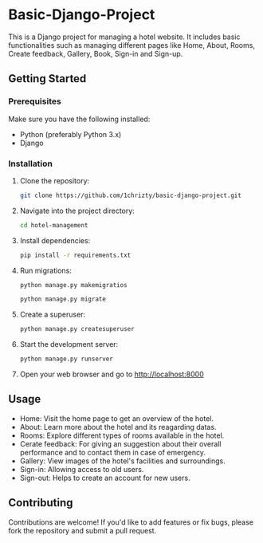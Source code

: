 # Basic-Django-Project

This is a Django project for managing a hotel website. It includes basic functionalities such as managing different pages like Home, About, Rooms, Create feedback, Gallery, Book, Sign-in and Sign-up.

## Getting Started

### Prerequisites

Make sure you have the following installed:

- Python (preferably Python 3.x)
- Django

### Installation

1. Clone the repository:

    ```bash
    git clone https://github.com/1chrizty/basic-django-project.git
    ```

2. Navigate into the project directory:

    ```bash
    cd hotel-management
    ```

3. Install dependencies:

    ```bash
    pip install -r requirements.txt
    ```

4. Run migrations:

    ```bash 
    python manage.py makemigratios
    ```

    ```bash
    python manage.py migrate
    ```

5. Create a superuser:

    ```bash
    python manage.py createsuperuser
    ```

6. Start the development server:

    ```bash
    python manage.py runserver
    ```

7. Open your web browser and go to [http://localhost:8000](http://localhost:8000)

## Usage

- Home: Visit the home page to get an overview of the hotel.
- About: Learn more about the hotel and its reagarding datas.
- Rooms: Explore different types of rooms available in the hotel.
- Cerate feedback: For giving an suggestion about their overall performance and to contact them in case of emergency.
- Gallery: View images of the hotel's facilities and surroundings.
- Sign-in: Allowing access to old users.
- Sign-out: Helps to create an account for new users.

## Contributing

Contributions are welcome! If you'd like to add features or fix bugs, please fork the repository and submit a pull request.
